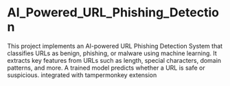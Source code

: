 # AI_Powered_URL_Phishing_Detection
This project implements an AI-powered URL Phishing Detection System that classifies URLs as benign, phishing, or malware using machine learning. It extracts key features from URLs such as length, special characters, domain patterns, and more. A trained model predicts whether a URL is safe or suspicious. integrated with tampermonkey extension
